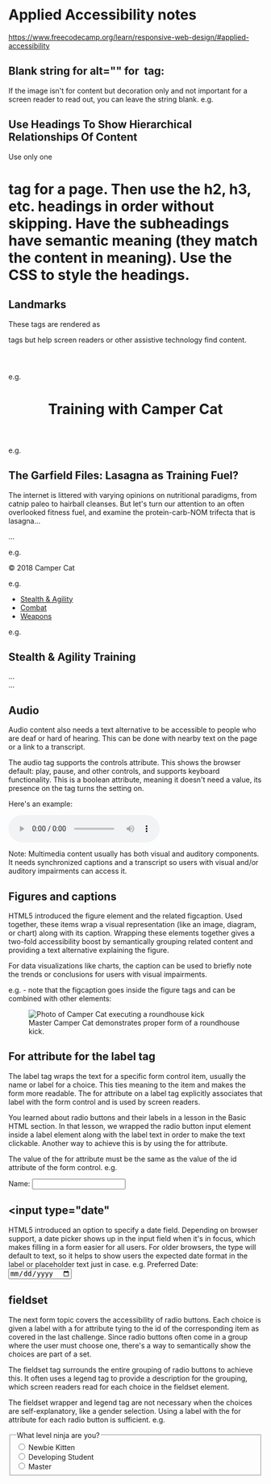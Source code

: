 # Applied Accessibility notes
https://www.freecodecamp.org/learn/responsive-web-design/#applied-accessibility

## Blank string for alt="" for <img> tag:
If the image isn't for content but decoration only and not important for a screen reader to read out, you can leave the string blank.
e.g. <img src="samuraiSwords.jpeg" alt="">

## Use Headings To Show Hierarchical Relationships Of Content
Use only one <h1> tag for a page. Then use the h2, h3, etc. headings in order without skipping. Have the subheadings have semantic meaning (they match the content in meaning). Use the CSS to style the headings.

## Landmarks
These tags are rendered as <div></div> tags but help screen readers or other assistive technology find content.
    <header></header>
    <main></main>
    <footer></footer>
    <nav></nav>
    <article></article>
    <section></section>

e.g.
<header>
  <h1>Training with Camper Cat</h1>
</header>

e.g.
<main>
  <article>
    <h2>The Garfield Files: Lasagna as Training Fuel?</h2>
    <p>
      The internet is littered with varying opinions on nutritional
      paradigms, from catnip paleo to hairball cleanses. But let's turn our
      attention to an often overlooked fitness fuel, and examine the
      protein-carb-NOM trifecta that is lasagna...
    </p>
  </article>
...
<main>

e.g.
<footer>&copy; 2018 Camper Cat</footer>

e.g.
<nav>
    <ul>
        <li><a href="#stealth">Stealth &amp; Agility</a></li>
        <li><a href="#combat">Combat</a></li>
        <li><a href="#weapons">Weapons</a></li>
    </ul>
</nav>

e.g.
<main>
    <section id="stealth">
      <h2>Stealth &amp; Agility Training</h2>
      <article>...</article>
    </section>
...
</main>

## Audio
Audio content also needs a text alternative to be accessible to people who are deaf or hard of hearing. This can be done with nearby text on the page or a link to a transcript.

The audio tag supports the controls attribute. This shows the browser default: play, pause, and other controls, and supports keyboard functionality. This is a boolean attribute, meaning it doesn't need a value, its presence on the tag turns the setting on.

Here's an example:

<audio id="meowClip" controls>
  <source src="audio/meow.mp3" type="audio/mpeg">
  <source src="audio/meow.ogg" type="audio/ogg">
</audio>

Note: Multimedia content usually has both visual and auditory components. It needs synchronized captions and a transcript so users with visual and/or auditory impairments can access it.

## Figures and captions
HTML5 introduced the figure element and the related figcaption. Used together, these items wrap a visual representation (like an image, diagram, or chart) along with its caption. Wrapping these elements together gives a two-fold accessibility boost by semantically grouping related content and providing a text alternative explaining the figure.

For data visualizations like charts, the caption can be used to briefly note the trends or conclusions for users with visual impairments. 

e.g. - note that the figcaption goes inside the figure tags and can be combined with other elements:
<figure>
  <img src="roundhouseDestruction.jpeg" alt="Photo of Camper Cat executing a roundhouse kick">
  <br>
  <figcaption>
    Master Camper Cat demonstrates proper form of a roundhouse kick.
  </figcaption>
</figure>

## For attribute for the label tag
The label tag wraps the text for a specific form control item, usually the name or label for a choice. This ties meaning to the item and makes the form more readable. The for attribute on a label tag explicitly associates that label with the form control and is used by screen readers.

You learned about radio buttons and their labels in a lesson in the Basic HTML section. In that lesson, we wrapped the radio button input element inside a label element along with the label text in order to make the text clickable. Another way to achieve this is by using the for attribute.

The value of the for attribute must be the same as the value of the id attribute of the form control.
e.g.
<form>
  <label for="name">Name:</label>
  <input type="text" id="name" name="name">
</form>

## <input type="date"
HTML5 introduced an option to specify a date field. Depending on browser support, a date picker shows up in the input field when it's in focus, which makes filling in a form easier for all users. For older browsers, the type will default to text, so it helps to show users the expected date format in the label or placeholder text just in case.
e.g.
<label for="pickdate">Preferred Date:</label>
<input type="date" id="pickdate" name="date" placeholder="YYYY-MM-DD" />

## fieldset
The next form topic covers the accessibility of radio buttons. Each choice is given a label with a for attribute tying to the id of the corresponding item as covered in the last challenge. Since radio buttons often come in a group where the user must choose one, there's a way to semantically show the choices are part of a set.

The fieldset tag surrounds the entire grouping of radio buttons to achieve this. It often uses a legend tag to provide a description for the grouping, which screen readers read for each choice in the fieldset element.

The fieldset wrapper and legend tag are not necessary when the choices are self-explanatory, like a gender selection. Using a label with the for attribute for each radio button is sufficient.
e.g.
<fieldset>
  <legend>What level ninja are you?</legend>

  <input id="newbie" type="radio" name="levels" value="newbie" />
  <label for="newbie">Newbie Kitten</label><br />
  
  <input id="intermediate" type="radio" name="levels" value="intermediate" />
  <label for="intermediate">Developing Student</label><br />
  
  <input id="master" type="radio" name="levels" value="master" />
  <label for="master">Master</label>
  
</fieldset>